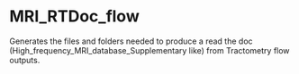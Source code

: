 # MRI_RTDoc_flow
Generates the files and folders needed to produce a read the doc (High_frequency_MRI_database_Supplementary like)  from Tractometry flow outputs.
